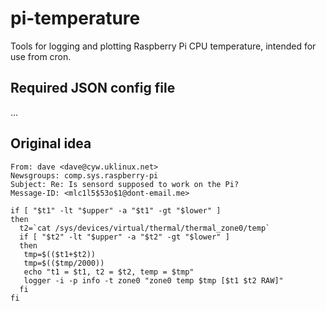 # pi-temperature
Tools for logging and plotting Raspberry Pi CPU temperature, 
intended for use from cron.

## Required JSON config file
...


## Original idea
```
From: dave <dave@cyw.uklinux.net>
Newsgroups: comp.sys.raspberry-pi
Subject: Re: Is sensord supposed to work on the Pi?
Message-ID: <mlc1l5$53o$1@dont-email.me>
```

```shell
if [ "$t1" -lt "$upper" -a "$t1" -gt "$lower" ]
then
  t2=`cat /sys/devices/virtual/thermal/thermal_zone0/temp`
  if [ "$t2" -lt "$upper" -a "$t2" -gt "$lower" ]
  then
   tmp=$(($t1+$t2))
   tmp=$(($tmp/2000))
   echo "t1 = $t1, t2 = $t2, temp = $tmp"
   logger -i -p info -t zone0 "zone0 temp $tmp [$t1 $t2 RAW]"
  fi
fi
```
